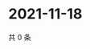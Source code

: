 # 2021-11-18

共 0 条

<!-- BEGIN WEIBO -->
<!-- 最后更新时间 Thu Nov 18 2021 06:08:47 GMT+0800 (China Standard Time) -->

<!-- END WEIBO -->
